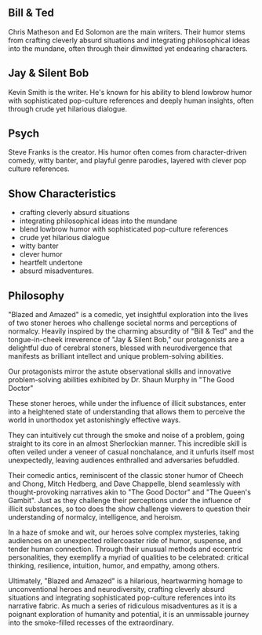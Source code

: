 ## Bill & Ted
Chris Matheson and Ed Solomon are the main writers. Their humor stems from crafting cleverly absurd situations and integrating philosophical ideas into the mundane, often through their dimwitted yet endearing characters.

## Jay & Silent Bob
Kevin Smith is the writer. He's known for his ability to blend lowbrow humor with sophisticated pop-culture references and deeply human insights, often through crude yet hilarious dialogue.

## Psych
Steve Franks is the creator. His humor often comes from character-driven comedy, witty banter, and playful genre parodies, layered with clever pop culture references.

## Show Characteristics

- crafting cleverly absurd situations
- integrating philosophical ideas into the mundane
- blend lowbrow humor with sophisticated pop-culture references
- crude yet hilarious dialogue
- witty banter
- clever humor
-  heartfelt undertone
- absurd misadventures.

## Philosophy

"Blazed and Amazed" is a comedic, yet insightful exploration into the lives of two stoner heroes who challenge societal norms and perceptions of normalcy. Heavily inspired by the charming absurdity of "Bill & Ted" and the tongue-in-cheek irreverence of "Jay & Silent Bob," our protagonists are a delightful duo of cerebral stoners, blessed with neurodivergence that manifests as brilliant intellect and unique problem-solving abilities.

Our protagonists mirror the astute observational skills and innovative problem-solving abilities exhibited by Dr. Shaun Murphy in "The Good Doctor"

These stoner heroes, while under the influence of illicit substances, enter into a heightened state of understanding that allows them to perceive the world in unorthodox yet astonishingly effective ways.

They can intuitively cut through the smoke and noise of a problem, going straight to its core in an almost Sherlockian manner. This incredible skill is often veiled under a veneer of casual nonchalance, and it unfurls itself most unexpectedly, leaving audiences enthralled and adversaries befuddled.

Their comedic antics, reminiscent of the classic stoner humor of Cheech and Chong, Mitch Hedberg, and Dave Chappelle, blend seamlessly with thought-provoking narratives akin to "The Good Doctor" and "The Queen's Gambit". Just as they challenge their perceptions under the influence of illicit substances, so too does the show challenge viewers to question their understanding of normalcy, intelligence, and heroism.

In a haze of smoke and wit, our heroes solve complex mysteries, taking audiences on an unexpected rollercoaster ride of humor, suspense, and tender human connection. Through their unusual methods and eccentric personalities, they exemplify a myriad of qualities to be celebrated: critical thinking, resilience, intuition, humor, and empathy, among others.

Ultimately, "Blazed and Amazed" is a hilarious, heartwarming homage to unconventional heroes and neurodiversity, crafting cleverly absurd situations and integrating sophisticated pop-culture references into its narrative fabric. As much a series of ridiculous misadventures as it is a poignant exploration of humanity and potential, it is an unmissable journey into the smoke-filled recesses of the extraordinary.

